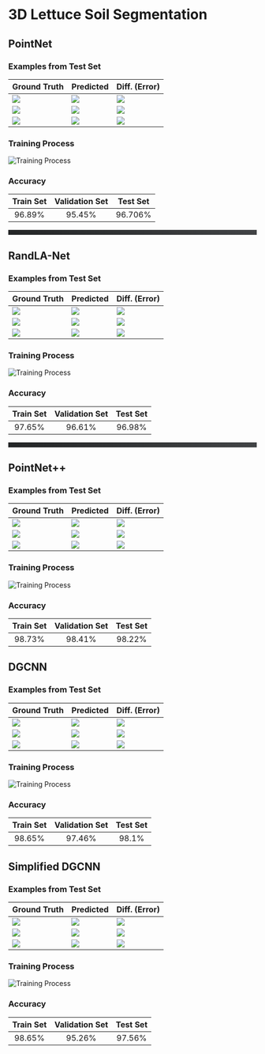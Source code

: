 # 3D Lettuce Soil Segmentation 

## PointNet
### Examples from Test Set
<table>
    <thead>
        <tr>
            <th style="text-align: center;">Ground Truth</th>
            <th style="text-align: center;">Predicted</th>
            <th style="text-align: center;">Diff. (Error)</th>
        </tr>
    </thead>
    <tr>
        <td><img src='images/labeled_0.gif'></td>
        <td><img src='images/predicted_0.gif'></td>
        <td><img src='images/diff_0.gif'></td>
    </tr>
    <tr>
        <td><img src='images/labeled_1.gif'></td>
        <td><img src='images/predicted_1.gif'></td>
        <td><img src='images/diff_1.gif'></td>
    </tr>
    <tr>
        <td><img src='images/labeled_2.gif'></td>
        <td><img src='images/predicted_2.gif'></td>
        <td><img src='images/diff_2.gif'></td>
    </tr>
</table>

### Training Process
![Training Process](images/training.png)

### Accuracy
<table style="text-align: center;">
    <thead>
        <tr>
            <th>Train Set</th>
            <th>Validation Set</th>
            <th>Test Set</th>
        </tr>
    </thead>
    <tr>
        <td>96.89%</td>
        <td>95.45%</td>
        <td>96.706%</td>
    </tr>
</table>

<hr style='height: 10px; border: none; color: #333; background: linear-gradient(90deg, #232526 0%, #414345 100%);'>

## RandLA-Net
### Examples from Test Set
<table>
    <thead>
        <tr>
            <th style="text-align: center;">Ground Truth</th>
            <th style="text-align: center;">Predicted</th>
            <th style="text-align: center;">Diff. (Error)</th>
        </tr>
    </thead>
    <tr>
        <td><img src='images/RandLANet_labeled_0.gif'></td>
        <td><img src='images/RandLANet_predicted_0.gif'></td>
        <td><img src='images/RandLANet_diff_0.gif'></td>
    </tr>
    <tr>
        <td><img src='images/RandLANet_labeled_1.gif'></td>
        <td><img src='images/RandLANet_predicted_1.gif'></td>
        <td><img src='images/RandLANet_diff_1.gif'></td>
    </tr>
    <tr>
        <td><img src='images/RandLANet_labeled_2.gif'></td>
        <td><img src='images/RandLANet_predicted_2.gif'></td>
        <td><img src='images/RandLANet_diff_2.gif'></td>
    </tr>
</table>

### Training Process
![Training Process](images/training_RandLANet.png)

### Accuracy
<table style="text-align: center;">
    <thead>
        <tr>
            <th>Train Set</th>
            <th>Validation Set</th>
            <th>Test Set</th>
        </tr>
    </thead>
    <tr>
        <td>97.65%</td>
        <td>96.61%</td>
        <td>96.98%</td>
    </tr>
</table>

<hr style='height: 10px; border: none; color: #333; background: linear-gradient(90deg, #232526 0%, #414345 100%);'>

## PointNet++
### Examples from Test Set
<table>
    <thead>
        <tr>
            <th style="text-align: center;">Ground Truth</th>
            <th style="text-align: center;">Predicted</th>
            <th style="text-align: center;">Diff. (Error)</th>
        </tr>
    </thead>
    <tr>
        <td><img src='images/PointNet2_labeled_0.gif'></td>
        <td><img src='images/PointNet2_predicted_0.gif'></td>
        <td><img src='images/PointNet2_diff_0.gif'></td>
    </tr>
    <tr>
        <td><img src='images/PointNet2_labeled_1.gif'></td>
        <td><img src='images/PointNet2_predicted_1.gif'></td>
        <td><img src='images/PointNet2_diff_1.gif'></td>
    </tr>
    <tr>
        <td><img src='images/PointNet2_labeled_2.gif'></td>
        <td><img src='images/PointNet2_predicted_2.gif'></td>
        <td><img src='images/PointNet2_diff_2.gif'></td>
    </tr>
</table>

### Training Process
![Training Process](images/training_PointNet2.png)

### Accuracy
<table style="text-align: center;">
    <thead>
        <tr>
            <th>Train Set</th>
            <th>Validation Set</th>
            <th>Test Set</th>
        </tr>
    </thead>
    <tr>
        <td>98.73%</td>
        <td>98.41%</td>
        <td>98.22%</td>
    </tr>
</table>


## DGCNN
### Examples from Test Set
<table>
    <thead>
        <tr>
            <th style="text-align: center;">Ground Truth</th>
            <th style="text-align: center;">Predicted</th>
            <th style="text-align: center;">Diff. (Error)</th>
        </tr>
    </thead>
    <tr>
        <td><img src='images/DGCNN_labeled_0.gif'></td>
        <td><img src='images/DGCNN_predicted_0.gif'></td>
        <td><img src='images/DGCNN_diff_0.gif'></td>
    </tr>
    <tr>
        <td><img src='images/DGCNN_labeled_1.gif'></td>
        <td><img src='images/DGCNN_predicted_1.gif'></td>
        <td><img src='images/DGCNN_diff_1.gif'></td>
    </tr>
    <tr>
        <td><img src='images/DGCNN_labeled_2.gif'></td>
        <td><img src='images/DGCNN_predicted_2.gif'></td>
        <td><img src='images/DGCNN_diff_2.gif'></td>
    </tr>
</table>

### Training Process
![Training Process](images/training_DGCNN.png)

### Accuracy
<table style="text-align: center;">
    <thead>
        <tr>
            <th>Train Set</th>
            <th>Validation Set</th>
            <th>Test Set</th>
        </tr>
    </thead>
    <tr>
        <td>98.65%</td>
        <td>97.46%</td>
        <td>98.1%</td>
    </tr>
</table>


## Simplified DGCNN
### Examples from Test Set
<table>
    <thead>
        <tr>
            <th style="text-align: center;">Ground Truth</th>
            <th style="text-align: center;">Predicted</th>
            <th style="text-align: center;">Diff. (Error)</th>
        </tr>
    </thead>
    <tr>
        <td><img src='images/SimplifiedDGCNN_labeled_0.gif'></td>
        <td><img src='images/SimplifiedDGCNN_predicted_0.gif'></td>
        <td><img src='images/SimplifiedDGCNN_diff_0.gif'></td>
    </tr>
    <tr>
        <td><img src='images/SimplifiedDGCNN_labeled_1.gif'></td>
        <td><img src='images/SimplifiedDGCNN_predicted_1.gif'></td>
        <td><img src='images/SimplifiedDGCNN_diff_1.gif'></td>
    </tr>
    <tr>
        <td><img src='images/SimplifiedDGCNN_labeled_2.gif'></td>
        <td><img src='images/SimplifiedDGCNN_predicted_2.gif'></td>
        <td><img src='images/SimplifiedDGCNN_diff_2.gif'></td>
    </tr>
</table>

### Training Process
![Training Process](images/training_SimplifiedDGCNN.png)

### Accuracy
<table style="text-align: center;">
    <thead>
        <tr>
            <th>Train Set</th>
            <th>Validation Set</th>
            <th>Test Set</th>
        </tr>
    </thead>
    <tr>
        <td>98.65%</td>
        <td>95.26%</td>
        <td>97.56%</td>
    </tr>
</table>
